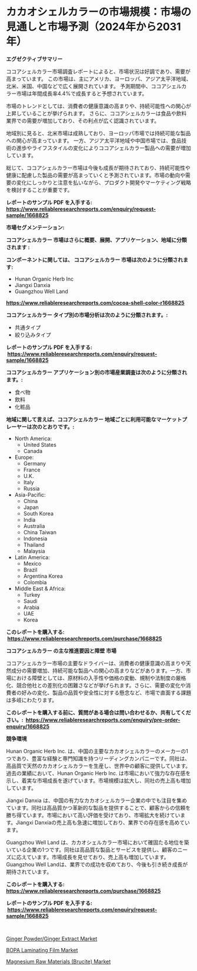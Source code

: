 <p><h1>カカオシェルカラーの市場規模：市場の見通しと市場予測（2024年から2031年）</h1></p><p><strong>エグゼクティブサマリー</strong></p>
<p><p>ココアシェルカラー市場調査レポートによると、市場状況は好調であり、需要が高まっています。 この市場は、主にアメリカ、ヨーロッパ、アジア太平洋地域、北米、米国、中国などで広く展開されています。 予測期間中、ココアシェルカラー市場は年間成長率4.4%で成長すると予想されています。</p><p>市場のトレンドとしては、消費者の健康意識の高まりや、持続可能性への関心が上昇していることが挙げられます。 さらに、ココアシェルカラーは食品や飲料業界での需要が増加しており、その利点が広く認識されています。</p><p>地域別に見ると、北米市場は成熟しており、ヨーロッパ市場では持続可能な製品への関心が高まっています。 一方、アジア太平洋地域や中国市場では、食品技術の進歩やライフスタイルの変化によりココアシェルカラー製品への需要が増加しています。</p><p>総じて、ココアシェルカラー市場は今後も成長が期待されており、持続可能性や健康に配慮した製品の需要が高まっていくと予測されています。市場の動向や需要の変化にしっかりと注意を払いながら、プロダクト開発やマーケティング戦略を検討することが重要です。</p></p>
<p><strong>レポートのサンプル PDF を入手する: <a href="https://www.reliableresearchreports.com/enquiry/request-sample/1668825">https://www.reliableresearchreports.com/enquiry/request-sample/1668825</a></strong></p>
<p><strong>市場セグメンテーション:</strong></p>
<p><strong> ココアシェルカラー 市場はさらに概要、展開、アプリケーション、地域に分類されます :</strong></p>
<p><strong>コンポーネントに関しては、 ココアシェルカラー 市場は次のように分類されます: &nbsp;</strong></p>
<p><ul><li>Hunan Organic Herb Inc</li><li>Jiangxi Danxia</li><li>Guangzhou Well Land</li></ul></p>
<p><strong><a href="https://www.reliableresearchreports.com/cocoa-shell-color-r1668825">https://www.reliableresearchreports.com/cocoa-shell-color-r1668825</a></strong></p>
<p><strong> ココアシェルカラー タイプ別の市場分析は次のように分類されます。:</strong></p>
<p><ul><li>共通タイプ</li><li>絞り込みタイプ</li></ul></p>
<p><strong>レポートのサンプル PDF を入手する: &nbsp;<a href="https://www.reliableresearchreports.com/enquiry/request-sample/1668825">https://www.reliableresearchreports.com/enquiry/request-sample/1668825</a></strong></p>
<p><strong> ココアシェルカラー アプリケーション別の市場産業調査は次のように分類されます。:</strong></p>
<p><ul><li>食べ物</li><li>飲料</li><li>化粧品</li></ul></p>
<p><strong>地域に関して言えば、ココアシェルカラー 地域ごとに利用可能なマーケットプレーヤーは次のとおりです。:</strong></p>
<p><ul>
    <li>
        North America:
        <ul>
            <li>United States</li>
            <li>Canada</li>
        </ul>
    </li>
    <li>
        Europe:
        <ul>
            <li>Germany</li>
            <li>France</li>
            <li>U.K.</li>
            <li>Italy</li>
            <li>Russia</li>
        </ul>
    </li>
    <li>
        Asia-Pacific:
        <ul>
            <li>China</li>
            <li>Japan</li>
            <li>South Korea</li>
            <li>India</li>
            <li>Australia</li>
            <li>China Taiwan</li>
            <li>Indonesia</li>
            <li>Thailand</li>
            <li>Malaysia</li>
        </ul>
    </li>
    <li>
        Latin America:
        <ul>
            <li>Mexico</li>
            <li>Brazil</li>
            <li>Argentina Korea</li>
            <li>Colombia</li>
        </ul>
    </li>
    <li>
        Middle East & Africa:
        <ul>
            <li>Turkey</li>
            <li>Saudi</li>
            <li>Arabia</li>
            <li>UAE</li>
            <li>Korea</li>
        </ul>
    </li>
    </ul></p>
<p><strong>このレポートを購入する: &nbsp;<a href="https://www.reliableresearchreports.com/purchase/1668825">https://www.reliableresearchreports.com/purchase/1668825</a></strong></p>
<p><strong>ココアシェルカラー の主な推進要因と障壁 市場</strong></p>
<p><p>ココアシェルカラー市場の主要なドライバーは、消費者の健康意識の高まりや天然成分の需要増加、持続可能な製品への関心の高まりなどがあります。一方、市場における障壁としては、原材料の入手性や価格の変動、規制や法制度の厳格化、競合他社との差別化の困難さなどが挙げられます。さらに、需要の変化や消費者の好みの変化、製品の品質や安全性に対する懸念など、市場で直面する課題は多岐にわたります。</p></p>
<p><strong>このレポートを購入する前に、質問がある場合は問い合わせるか、共有してください。:&nbsp; <a href="https://www.reliableresearchreports.com/enquiry/pre-order-enquiry/1668825">https://www.reliableresearchreports.com/enquiry/pre-order-enquiry/1668825</a></strong></p>
<p><strong>競争環境</strong></p>
<p><p>Hunan Organic Herb Inc. は、中国の主要なカカオシェルカラーのメーカーの1つであり、豊富な経験と専門知識を持つリーディングカンパニーです。同社は、高品質で天然のカカオシェルカラーを生産し、世界中の顧客に提供しています。過去の業績において、Hunan Organic Herb Inc. は市場において強力な存在感を示し、着実な市場成長を遂げています。市場規模は拡大し、同社の売上高も増加しています。</p><p>Jiangxi Danxia は、中国の有力なカカオシェルカラー企業の中でも注目を集めています。同社は高品質かつ革新的な製品を提供することで、顧客からの信頼を勝ち得ています。市場において高い評価を受けており、市場拡大を続けています。Jiangxi Danxiaの売上高も急速に増加しており、業界での存在感を高めています。</p><p>Guangzhou Well Land は、カカオシェルカラー市場において確固たる地位を築いている企業の1つです。同社は高品質な製品とサービスを提供し、顧客のニーズに応えています。市場成長を見せており、売上高も増加しています。Guangzhou Well Landは、業界での成功を収めており、今後も引き続き成長が期待されています。</p></p>
<p><strong>このレポートを購入する: &nbsp; <a href="https://www.reliableresearchreports.com/purchase/1668825">https://www.reliableresearchreports.com/purchase/1668825</a></strong></p>
<p><strong>レポートのサンプル PDF を入手する: &nbsp;<a href="https://www.reliableresearchreports.com/enquiry/request-sample/1668825">https://www.reliableresearchreports.com/enquiry/request-sample/1668825</a></strong><strong></strong></p>
<p>&nbsp;</p>
<p><p><a href="https://www.linkedin.com/pulse/ginger-powderginger-extract-market-size-trends-growth-outlook-bba4e?trackingId=KX7RU7GLu2pMuRZuH9JJZA%3D%3D">Ginger Powder/Ginger Extract Market</a></p><p><a href="https://www.linkedin.com/pulse/bopa-laminating-film-market-research-report-provides-thorough-c1xcf?trackingId=Nnprawe3gT99HKA1pwGTgw%3D%3D">BOPA Laminating Film Market</a></p><p><a href="https://www.linkedin.com/pulse/magnesium-raw-materials-brucite-market-size-furnishes-valuable-vvise?trackingId=uKleGxkjqAno%2BG0QK3aGtg%3D%3D">Magnesium Raw Materials (Brucite) Market</a></p></p>